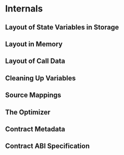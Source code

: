 # Internals

## Layout of State Variables in Storage

## Layout in Memory

## Layout of Call Data

## Cleaning Up Variables

## Source Mappings

## The Optimizer

## Contract Metadata

## Contract ABI Specification
